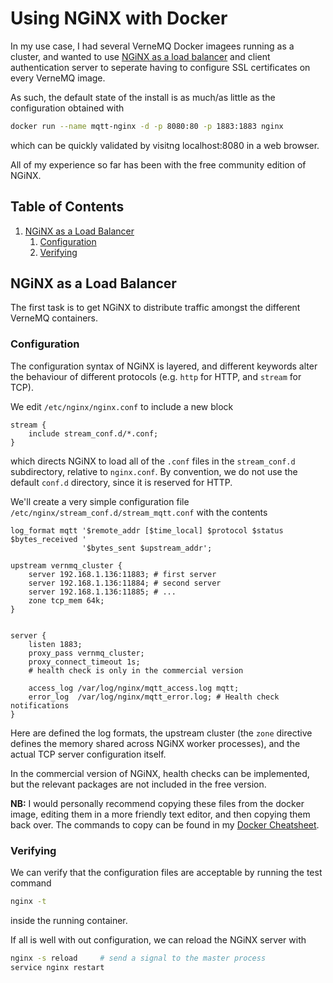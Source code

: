
# Using NGiNX with Docker
In my use case, I had several VerneMQ Docker imagees running as a cluster, and wanted to use [NGiNX as a load balancer](https://www.nginx.com/blog/nginx-plus-iot-load-balancing-mqtt/) and client authentication server to seperate having to configure SSL certificates on every VerneMQ image.

As such, the default state of the install is as much/as little as the configuration obtained with
```bash
docker run --name mqtt-nginx -d -p 8080:80 -p 1883:1883 nginx
```
which can be quickly validated by visitng localhost:8080 in a web browser.

All of my experience so far has been with the free community edition of NGiNX.

<!--BEGIN TOC-->
## Table of Contents
1. [NGiNX as a Load Balancer](#nginx-as-a-load-balancer)
    1. [Configuration](#configuration)
    2. [Verifying](#verifying)

<!--END TOC-->

## NGiNX as a Load Balancer
The first task is to get NGiNX to distribute traffic amongst the different VerneMQ containers.

### Configuration
The configuration syntax of NGiNX is layered, and different keywords alter the behaviour of different protocols (e.g. `http` for HTTP, and `stream` for TCP).

We edit `/etc/nginx/nginx.conf` to include a new block
```
stream {
	include stream_conf.d/*.conf;
}
```
which directs NGiNX to load all of the `.conf` files in the `stream_conf.d` subdirectory, relative to `nginx.conf`. By convention, we do not use the default `conf.d` directory, since it is reserved for HTTP.

We'll create a very simple configuration file `/etc/nginx/stream_conf.d/stream_mqtt.conf` with the contents
```
log_format mqtt '$remote_addr [$time_local] $protocol $status $bytes_received ' 
                '$bytes_sent $upstream_addr';

upstream vernmq_cluster {
    server 192.168.1.136:11883;	# first server
    server 192.168.1.136:11884;	# second server
    server 192.168.1.136:11885;	# ...
    zone tcp_mem 64k;
}


server {
    listen 1883;
    proxy_pass vernmq_cluster;
    proxy_connect_timeout 1s;
	# health check is only in the commercial version

    access_log /var/log/nginx/mqtt_access.log mqtt;
    error_log  /var/log/nginx/mqtt_error.log; # Health check notifications
}
```
Here are defined the log formats, the upstream cluster (the `zone` directive defines the memory shared across NGiNX worker processes), and the actual TCP server configuration itself.

In the commercial version of NGiNX, health checks can be implemented, but the relevant packages are not included in the free version.

**NB:** I would personally recommend copying these files from the docker image, editing them in a more friendly text editor, and then copying them back over. The commands to copy can be found in my [Docker Cheatsheet](https://github.com/Dustpancake/Dust-Notes/blob/master/docker/docker-cheatsheet.md).

### Verifying
We can verify that the configuration files are acceptable by running the test command
```bash
nginx -t
```
inside the running container.

If all is well with out configuration, we can reload the NGiNX server with
```bash
nginx -s reload		# send a signal to the master process
service nginx restart
```
